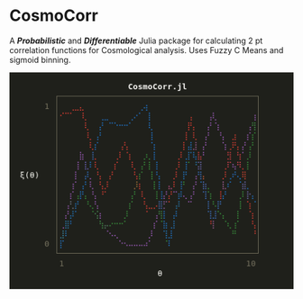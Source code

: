 # CosmoCorr  

A ***Probabilistic*** and ***Differentiable*** Julia package for calculating 2 pt correlation functions for Cosmological analysis. Uses Fuzzy C Means and sigmoid binning.

![image](assets/final_CC.png)

